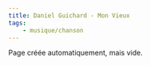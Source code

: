 ```yaml
---
title: Daniel Guichard - Mon Vieux
tags:
    - musique/chanson
---
```


Page créée automatiquement, mais vide.
